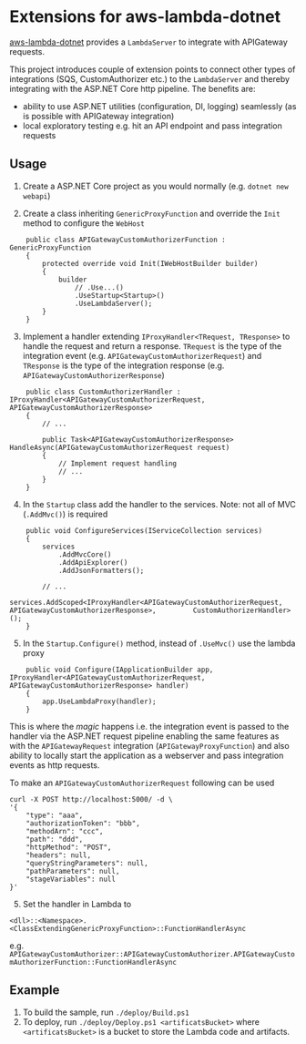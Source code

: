 # Extensions for aws-lambda-dotnet

[aws-lambda-dotnet](https://github.com/aws/aws-lambda-dotnet) provides a `LambdaServer` to integrate with APIGateway requests.

 This project introduces couple of extension points to connect other types of integrations (SQS, CustomAuthorizer etc.) to the `LambdaServer` and thereby integrating with the ASP.NET Core http pipeline. The benefits are:
 
- ability to use ASP.NET utilities (configuration, DI, logging) seamlessly (as is possible with APIGateway integration)
- local exploratory testing e.g. hit an API endpoint and pass integration requests

## Usage

1. Create a ASP.NET Core project as you would normally (e.g. `dotnet new webapi`)

2. Create a class inheriting `GenericProxyFunction` and override the `Init` method to configure the `WebHost`

```
    public class APIGatewayCustomAuthorizerFunction : GenericProxyFunction
    {
        protected override void Init(IWebHostBuilder builder)
        {
            builder
                // .Use...()
                .UseStartup<Startup>()
                .UseLambdaServer();
        }
    }
```

3. Implement a handler extending `IProxyHandler<TRequest, TResponse>` to handle the request and return a response. `TRequest` is the type of the integration event (e.g. `APIGatewayCustomAuthorizerRequest`) and `TResponse` is the type of the integration response (e.g. `APIGatewayCustomAuthorizerResponse`)

```
    public class CustomAuthorizerHandler : IProxyHandler<APIGatewayCustomAuthorizerRequest, APIGatewayCustomAuthorizerResponse>
    {
        // ...

        public Task<APIGatewayCustomAuthorizerResponse> HandleAsync(APIGatewayCustomAuthorizerRequest request)
        {
            // Implement request handling
            // ...
        }
    }
```

4. In the `Startup` class add the handler to the services. Note: not all of MVC (`.AddMvc()`) is required

```
    public void ConfigureServices(IServiceCollection services)
    {
        services
            .AddMvcCore()
            .AddApiExplorer()
            .AddJsonFormatters();

        // ... 
        services.AddScoped<IProxyHandler<APIGatewayCustomAuthorizerRequest, APIGatewayCustomAuthorizerResponse>,         CustomAuthorizerHandler>();
    }
```

5. In the `Startup.Configure()` method, instead of `.UseMvc()` use the lambda proxy
```
    public void Configure(IApplicationBuilder app, IProxyHandler<APIGatewayCustomAuthorizerRequest, APIGatewayCustomAuthorizerResponse> handler)
    {
        app.UseLambdaProxy(handler);
    }
```
This is where the _magic_ happens i.e. the integration event is passed to the handler via the ASP.NET request pipeline enabling the same features as with the `APIGatewayRequest` integration (`APIGatewayProxyFunction`) and also ability to locally start the application as a webserver and pass integration events as http requests.

To make an `APIGatewayCustomAuthorizerRequest` following can be used
```
curl -X POST http://localhost:5000/ -d \
'{
    "type": "aaa",
    "authorizationToken": "bbb",
    "methodArn": "ccc",
    "path": "ddd",
    "httpMethod": "POST",
    "headers": null,
    "queryStringParameters": null,
    "pathParameters": null,
    "stageVariables": null
}'
```


5. Set the handler in Lambda to

```
<dll>::<Namespace>.<ClassExtendingGenericProxyFunction>::FunctionHandlerAsync
```
e.g. `APIGatewayCustomAuthorizer::APIGatewayCustomAuthorizer.APIGatewayCustomAuthorizerFunction::FunctionHandlerAsync`


## Example

1. To build the sample, run `./deploy/Build.ps1`
2. To deploy, run `./deploy/Deploy.ps1 <artificatsBucket>` where `<artificatsBucket>` is a bucket to store the Lambda code and artifacts.
